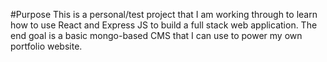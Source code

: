 #Purpose
This is a personal/test project that I am working through to learn how to use React and Express JS to build a full stack web application. The end goal is a basic mongo-based CMS that I can use to power my own portfolio website.
